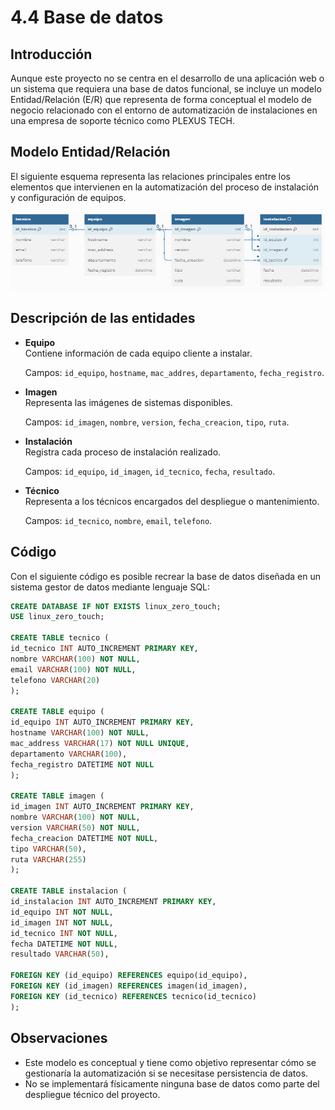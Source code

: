 # 4.4 Base de datos

## Introducción

Aunque este proyecto no se centra en el desarrollo de una aplicación web o un sistema que requiera una base de datos funcional, se incluye un modelo Entidad/Relación (E/R) que representa de forma conceptual el modelo de negocio relacionado con el entorno de automatización de instalaciones en una empresa de soporte técnico como PLEXUS TECH.

## Modelo Entidad/Relación

El siguiente esquema representa las relaciones principales entre los elementos que intervienen en la automatización del proceso de instalación y configuración de equipos.

![Modelo ER](./pics/modelo_er.png)

## Descripción de las entidades

- **Equipo**  
  Contiene información de cada equipo cliente a instalar.

  Campos: `id_equipo`, `hostname`, `mac_addres`, `departamento`, `fecha_registro`.

- **Imagen**  
  Representa las imágenes de sistemas disponibles. 

  Campos: `id_imagen`, `nombre`, `version`, `fecha_creacion`, `tipo`, `ruta`.


- **Instalación**  
  Registra cada proceso de instalación realizado.

  Campos: `id_equipo`, `id_imagen`, `id_tecnico`, `fecha`, `resultado`.

- **Técnico**  
  Representa a los técnicos encargados del despliegue o mantenimiento.

  Campos: `id_tecnico`, `nombre`, `email`, `telefono`.

## Código 

Con el siguiente código es posible recrear la base de datos diseñada en un sistema gestor de datos mediante lenguaje SQL:

```sql
CREATE DATABASE IF NOT EXISTS linux_zero_touch;
USE linux_zero_touch;

CREATE TABLE tecnico (
id_tecnico INT AUTO_INCREMENT PRIMARY KEY,
nombre VARCHAR(100) NOT NULL,
email VARCHAR(100) NOT NULL,
telefono VARCHAR(20)
);

CREATE TABLE equipo (
id_equipo INT AUTO_INCREMENT PRIMARY KEY,
hostname VARCHAR(100) NOT NULL,
mac_address VARCHAR(17) NOT NULL UNIQUE,
departamento VARCHAR(100),
fecha_registro DATETIME NOT NULL
);

CREATE TABLE imagen (
id_imagen INT AUTO_INCREMENT PRIMARY KEY,
nombre VARCHAR(100) NOT NULL,
version VARCHAR(50) NOT NULL,
fecha_creacion DATETIME NOT NULL,
tipo VARCHAR(50),
ruta VARCHAR(255)
);

CREATE TABLE instalacion (
id_instalacion INT AUTO_INCREMENT PRIMARY KEY,
id_equipo INT NOT NULL,
id_imagen INT NOT NULL,
id_tecnico INT NOT NULL,
fecha DATETIME NOT NULL,
resultado VARCHAR(50),

FOREIGN KEY (id_equipo) REFERENCES equipo(id_equipo),
FOREIGN KEY (id_imagen) REFERENCES imagen(id_imagen),
FOREIGN KEY (id_tecnico) REFERENCES tecnico(id_tecnico)
);
```

## Observaciones

- Este modelo es conceptual y tiene como objetivo representar cómo se gestionaría la automatización si se necesitase persistencia de datos.
- No se implementará físicamente ninguna base de datos como parte del despliegue técnico del proyecto.
